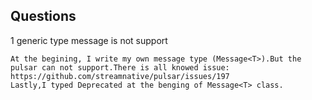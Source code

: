## Questions

1 generic type message is not support
```
At the begining, I write my own message type (Message<T>).But the pulsar can not support.There is all knowed issue: https://github.com/streamnative/pulsar/issues/197
Lastly,I typed Deprecated at the benging of Message<T> class.
```
